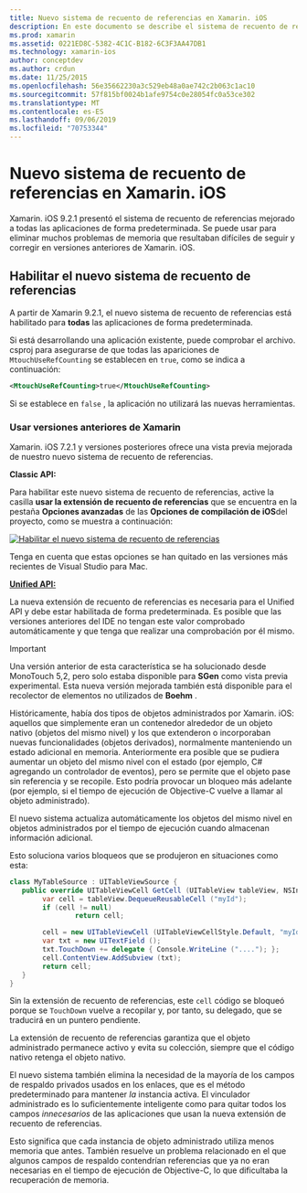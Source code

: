 ```yaml
---
title: Nuevo sistema de recuento de referencias en Xamarin. iOS
description: En este documento se describe el sistema de recuento de referencias mejorado de Xamarin, que está habilitado de forma predeterminada en todas las aplicaciones de Xamarin. iOS.
ms.prod: xamarin
ms.assetid: 0221ED8C-5382-4C1C-B182-6C3F3AA47DB1
ms.technology: xamarin-ios
author: conceptdev
ms.author: crdun
ms.date: 11/25/2015
ms.openlocfilehash: 56e35662230a3c529eb48a0ae742c2b063c1ac10
ms.sourcegitcommit: 57f815bf0024b1afe9754c0e28054fc0a53ce302
ms.translationtype: MT
ms.contentlocale: es-ES
ms.lasthandoff: 09/06/2019
ms.locfileid: "70753344"
---
```

# <a name="new-reference-counting-system-in-xamarinios"></a>Nuevo sistema de recuento de referencias en Xamarin. iOS

Xamarin. iOS 9.2.1 presentó el sistema de recuento de referencias mejorado a todas las aplicaciones de forma predeterminada. Se puede usar para eliminar muchos problemas de memoria que resultaban difíciles de seguir y corregir en versiones anteriores de Xamarin. iOS.

## <a name="enabling-the-new-reference-counting-system"></a>Habilitar el nuevo sistema de recuento de referencias

A partir de Xamarin 9.2.1, el nuevo sistema de recuento de referencias está habilitado para **todas** las aplicaciones de forma predeterminada.

Si está desarrollando una aplicación existente, puede comprobar el archivo. csproj para asegurarse de que todas las apariciones de `MtouchUseRefCounting` se establecen en `true`, como se indica a continuación:

```xml
<MtouchUseRefCounting>true</MtouchUseRefCounting>
```

Si se establece en `false` , la aplicación no utilizará las nuevas herramientas.

### <a name="using-older-versions-of-xamarin"></a>Usar versiones anteriores de Xamarin

Xamarin. iOS 7.2.1 y versiones posteriores ofrece una vista previa mejorada de nuestro nuevo sistema de recuento de referencias.

**Classic API:**

Para habilitar este nuevo sistema de recuento de referencias, active la casilla **usar la extensión de recuento de referencias** que se encuentra en la pestaña **Opciones avanzadas** de las **Opciones de compilación de iOS**del proyecto, como se muestra a continuación: 

[![](newrefcount-images/image1.png "Habilitar el nuevo sistema de recuento de referencias")](newrefcount-images/image1.png#lightbox)

Tenga en cuenta que estas opciones se han quitado en las versiones más recientes de Visual Studio para Mac.

 **[Unified API:](~/cross-platform/macios/unified/index.md)**

 La nueva extensión de recuento de referencias es necesaria para el Unified API y debe estar habilitada de forma predeterminada. Es posible que las versiones anteriores del IDE no tengan este valor comprobado automáticamente y que tenga que realizar una comprobación por él mismo.

> [!IMPORTANT]
> Una versión anterior de esta característica se ha solucionado desde MonoTouch 5,2, pero solo estaba disponible para **SGen** como vista previa experimental. Esta nueva versión mejorada también está disponible para el recolector de elementos no utilizados de **Boehm** .

Históricamente, había dos tipos de objetos administrados por Xamarin. iOS: aquellos que simplemente eran un contenedor alrededor de un objeto nativo (objetos del mismo nivel) y los que extenderon o incorporaban nuevas funcionalidades (objetos derivados), normalmente manteniendo un estado adicional en memoria. Anteriormente era posible que se pudiera aumentar un objeto del mismo nivel con el estado (por ejemplo, C# agregando un controlador de eventos), pero se permite que el objeto pase sin referencia y se recopile. Esto podría provocar un bloqueo más adelante (por ejemplo, si el tiempo de ejecución de Objective-C vuelve a llamar al objeto administrado).

El nuevo sistema actualiza automáticamente los objetos del mismo nivel en objetos administrados por el tiempo de ejecución cuando almacenan información adicional.

Esto soluciona varios bloqueos que se produjeron en situaciones como esta:

```csharp
class MyTableSource : UITableViewSource {
   public override UITableViewCell GetCell (UITableView tableView, NSIndexPath indexPath) {
        var cell = tableView.DequeueReusableCell ("myId");
        if (cell != null)
                return cell;

        cell = new UITableViewCell (UITableViewCellStyle.Default, "myId");
        var txt = new UITextField ();
        txt.TouchDown += delegate { Console.WriteLine ("...."); };
        cell.ContentView.AddSubview (txt);
        return cell;
   }
}
```

Sin la extensión de recuento de referencias, este `cell` código se bloqueó porque se `TouchDown` vuelve a recopilar y, por tanto, su delegado, que se traducirá en un puntero pendiente.

La extensión de recuento de referencias garantiza que el objeto administrado permanece activo y evita su colección, siempre que el código nativo retenga el objeto nativo.

El nuevo sistema también elimina la necesidad de la mayoría de los campos de respaldo privados usados en los enlaces, que es el método predeterminado para mantener *la* instancia activa. El vinculador administrado es lo suficientemente inteligente como para quitar todos los campos *innecesarios* de las aplicaciones que usan la nueva extensión de recuento de referencias.

Esto significa que cada instancia de objeto administrado utiliza menos memoria que antes. También resuelve un problema relacionado en el que algunos campos de respaldo contendrían referencias que ya no eran necesarias en el tiempo de ejecución de Objective-C, lo que dificultaba la recuperación de memoria.
